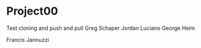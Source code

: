 # Project00
Test cloning and push and pull
Greg Schaper
Jordan Luciano
George Heim

Francis Jannuzzi